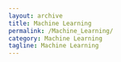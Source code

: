```yaml
---
layout: archive
title: Machine Learning
permalink: /Machine_Learning/
category: Machine Learning
tagline: Machine Learning
---
```

